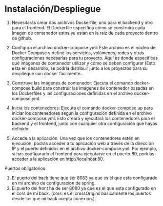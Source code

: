 # Instalación/Despliegue

1.  Necesitarás crear dos archivos Dockerfile, uno para el backend y otro para el frontend. El Dockerfile especifica cómo se construirá cada imagen de contenedor estos ya estan en la raiz de cada proyecto dentro de github.

2. Configura el archivo docker-compose.yml: Este archivo es el núcleo de Docker Compose y define los servicios, volúmenes, redes y otras configuraciones necesarias para tu proyecto. Aquí es donde especificas qué imágenes de contenedor utilizar y cómo se deben configurar (Esto esta en desarrollo, se podria distribuir junto a los proyectos para su despliegue con docker facilmente..

3. Construye las imágenes de contenedor: Ejecuta el comando docker-compose build para construir las imágenes de contenedor basadas en los Dockerfiles y las configuraciones definidas en el archivo docker-compose.yml.

4. Inicia los contenedores: Ejecuta el comando docker-compose up para iniciar los contenedores según la configuración definida en el archivo docker-compose.yml. Esto creará y ejecutará los contenedores para el backend y el frontend, junto con cualquier otra configuración que hayas definido.

5. Accede a la aplicación: Una vez que los contenedores estén en ejecución, podrás acceder a tu aplicación web a través de la dirección IP y el puerto definidos en el archivo docker-compose.yml. Por ejemplo, si has configurado el frontend para ejecutarse en el puerto 80, podrías acceder a la aplicación en http://localhost:80.

Puertos obligatorios
1. El puerto del back tiene que ser 8083 ya que es el que esta configurado en mi archivo de configuracion de spring.
2. El puerto del front ha de ser 8080 ya que es el que esta configurado en el cors de mi back. (cors: es el crossOrigins basicamente los puertos desde los que mi back acepta conexion.).
